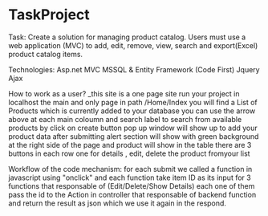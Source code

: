# TaskProject
Task:
Create a solution for managing product catalog. Users must use a web application (MVC) to add, edit, remove, view, search and export(Excel) product catalog items.

Technologies:
Asp.net MVC
MSSQL & Entity Framework (Code First)
Jquery
Ajax 

How to work as a user?
_this site is a one page site
run your project in localhost the main and only page in path /Home/Index
you will find a List of Products which is currently added to your database
you can use the arrow above at each main coloumn and search label to search from available products 
by click on create button pop up window will show up to add your product data 
after submitting alert section will show with green background at the right side of the page and product will show in the table 
there are 3 buttons in each row one for details , edit, delete the product fromyour list 

Workflow of the code mechanism:
for each submit we called a function in javascript using "onclick" and each function take item ID as its input 
for 3 functions that responsable of (Edit/Delete/Show Details)  each one of them pass the id to the Action in controller that responsable of backend function and return the result as json which we use it again in the respond.
